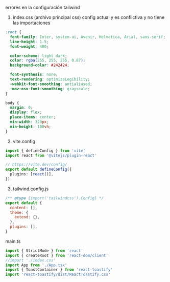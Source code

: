 errores en la configuración tailwind
1. index.css (archivo principal css)
config actual y es conflictiva y no tiene las importaciones

```css
:root {
  font-family: Inter, system-ui, Avenir, Helvetica, Arial, sans-serif;
  line-height: 1.5;
  font-weight: 400;

  color-scheme: light dark;
  color: rgba(255, 255, 255, 0.87);
  background-color: #242424;

  font-synthesis: none;
  text-rendering: optimizeLegibility;
  -webkit-font-smoothing: antialiased;
  -moz-osx-font-smoothing: grayscale;
}

body {
  margin: 0;
  display: flex;
  place-items: center;
  min-width: 320px;
  min-height: 100vh;
}
```

2. vite.config

```typescript
import { defineConfig } from 'vite'
import react from '@vitejs/plugin-react'

// https://vite.dev/config/
export default defineConfig({
  plugins: [react()],
})

```

3. tailwind.config.js

```javascript
/** @type {import('tailwindcss').Config} */
export default {
  content: [],
  theme: {
    extend: {},
  },
  plugins: [],
}
```
main.ts
```typescript
import { StrictMode } from 'react'
import { createRoot } from 'react-dom/client' 
//import './index.css'
import App from './App.tsx'
import { ToastContainer } from 'react-toastify'
import 'react-toastify/dist/ReactToastify.css'
```
